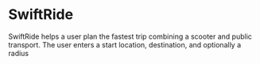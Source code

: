 # SwiftRide
SwiftRide helps a user plan the fastest trip combining a scooter and public transport. The user enters a start location, destination, and optionally a radius
